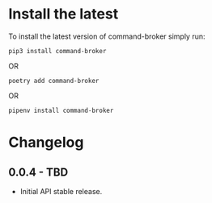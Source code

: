 Install the latest
===================

To install the latest version of command-broker simply run:

`pip3 install command-broker`

OR

`poetry add command-broker`

OR

`pipenv install command-broker`


Changelog
=========
## 0.0.4 - TBD
- Initial API stable release.
